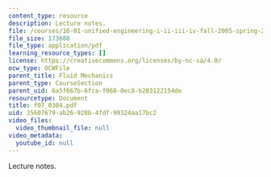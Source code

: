 ```yaml
---
content_type: resource
description: Lecture notes.
file: /courses/16-01-unified-engineering-i-ii-iii-iv-fall-2005-spring-2006/35607679ab26928b4fdf99324aa17bc2_f07_0304.pdf
file_size: 173608
file_type: application/pdf
learning_resource_types: []
license: https://creativecommons.org/licenses/by-nc-sa/4.0/
ocw_type: OCWFile
parent_title: Fluid Mechanics
parent_type: CourseSection
parent_uid: 6a5f667b-6fca-f068-0ec8-b203122154de
resourcetype: Document
title: f07_0304.pdf
uid: 35607679-ab26-928b-4fdf-99324aa17bc2
video_files:
  video_thumbnail_file: null
video_metadata:
  youtube_id: null
---
```

Lecture notes.